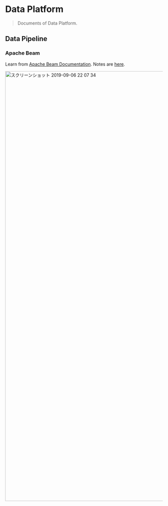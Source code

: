 # Data Platform
>Documents of Data Platform.

## Data Pipeline
### Apache Beam
Learn from [Apache Beam Documentation](https://beam.apache.org/documentation/). Notes are [here](./pipeline/beam/README.md).

<img width="1373" alt="スクリーンショット 2019-09-06 22 07 34" src="https://user-images.githubusercontent.com/44774033/64430235-cd81a700-d0f2-11e9-8020-64b1b387b3ec.png">
